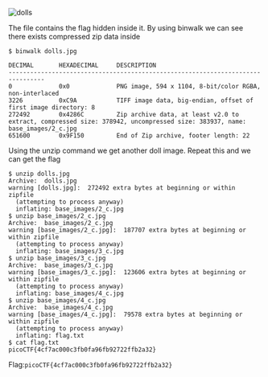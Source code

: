![dolls](https://user-images.githubusercontent.com/71893695/120835986-acc5da00-c582-11eb-96dd-b528252fbf99.jpg)

The file contains the flag hidden inside it. By using binwalk we can see there exists compressed zip data inside
```
$ binwalk dolls.jpg

DECIMAL       HEXADECIMAL     DESCRIPTION
--------------------------------------------------------------------------------
0             0x0             PNG image, 594 x 1104, 8-bit/color RGBA, non-interlaced
3226          0xC9A           TIFF image data, big-endian, offset of first image directory: 8
272492        0x4286C         Zip archive data, at least v2.0 to extract, compressed size: 378942, uncompressed size: 383937, name: base_images/2_c.jpg
651600        0x9F150         End of Zip archive, footer length: 22
```
Using the unzip command we get another doll image. Repeat this and we can get the flag
```
$ unzip dolls.jpg
Archive:  dolls.jpg
warning [dolls.jpg]:  272492 extra bytes at beginning or within zipfile
  (attempting to process anyway)
  inflating: base_images/2_c.jpg 
$ unzip base_images/2_c.jpg
Archive:  base_images/2_c.jpg
warning [base_images/2_c.jpg]:  187707 extra bytes at beginning or within zipfile
  (attempting to process anyway)
  inflating: base_images/3_c.jpg
$ unzip base_images/3_c.jpg
Archive:  base_images/3_c.jpg
warning [base_images/3_c.jpg]:  123606 extra bytes at beginning or within zipfile
  (attempting to process anyway)
  inflating: base_images/4_c.jpg
$ unzip base_images/4_c.jpg
Archive:  base_images/4_c.jpg
warning [base_images/4_c.jpg]:  79578 extra bytes at beginning or within zipfile
  (attempting to process anyway)
  inflating: flag.txt
$ cat flag.txt
picoCTF{4cf7ac000c3fb0fa96fb92722ffb2a32}
```
Flag:`picoCTF{4cf7ac000c3fb0fa96fb92722ffb2a32}`
